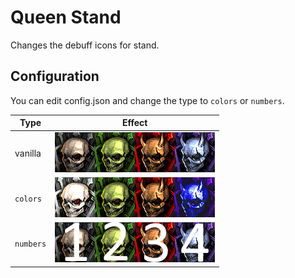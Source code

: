 # Queen Stand

Changes the debuff icons for stand.

## Configuration

You can edit config.json and change the type to `colors` or `numbers`.

| Type | Effect |
| --- | --- |
| vanilla | ![test](./images/vanilla.png) |
| `colors` | ![test](./images/colors.png) |
| `numbers` | ![test](./images/numbers.png) |
